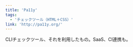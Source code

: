 ```yaml
---
title: 'Pa11y'
tags:
  - 'チェックツール（HTML＋CSS）'
link: 'http://pa11y.org/'
---
```


CLIチェックツール、それを利用したもの。SaaS、CI連携も。